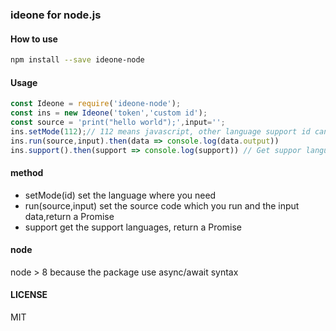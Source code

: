 ### ideone for node.js

#### How to use
```bash
npm install --save ideone-node
```

#### Usage
```javascript
const Ideone = require('ideone-node');
const ins = new Ideone('token','custom id');
const source = 'print("hello world");',input='';
ins.setMode(112);// 112 means javascript, other language support id can be seen in the ideone site.
ins.run(source,input).then(data => console.log(data.output))
ins.support().then(support => console.log(support)) // Get suppor language array
```
#### method

- setMode(id)  set the language where you need
- run(source,input) set the source code which you run and the input data,return a Promise
- support get the support languages, return a Promise

#### node
node > 8 because the package use async/await syntax


#### LICENSE
MIT